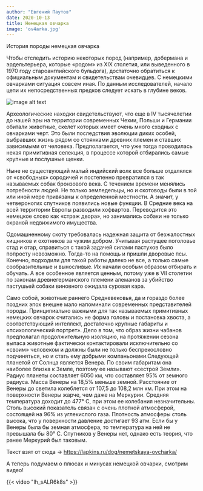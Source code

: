 ```yaml
---
author: "Евгений Паутов"
date: 2020-10-13
title: Немецкая овчарка
image: 'ov4arka.jpg'
---
```


История породы немецкая овчарка

Чтобы отследить историю некоторых пород (например, добермана и эрдельтерьера, которые «родом» из XIX столетия, или выведенного в 1970 году староанглийского бульдога), достаточно обратиться к официальным документам и свидетельствам очевидцев. С немецкими овчарками ситуация совсем иная. По данным исследователей, начало цепи их непосредственных предков следует искать в глубине веков.

![image alt text](https://lapkins.ru/upload/iblock/ecf/ecf1878a430a4385d5ac5ff06e4915a5.jpg)

Археологические находки свидетельствуют, что еще в IV тысячелетии до нашей эры на территории современных Чехии, Польши и Германии обитали животные, скелет которых имеет очень много сходных с овчарками черт. Это были последствия эволюции диких особей, выбравших жизнь рядом со стоянками древних племен и ставших зависимыми от человека. Предполагается, что уже тогда проводилась некая примитивная селекция, в процессе которой отбирались самые крупные и послушные щенки.

Ныне не существующий малый индийский волк все больше отдалялся от «свободных» сородичей и постепенно превратился в так называемых собак бронзового века. С течением времени менялись потребности людей. Не только земледельцы, но и скотоводы были в той или иной мере привязаны к определенной местности. А значит, у четвероногих спутников появились новые функции. В Средние века на всей территории Европы разводили хофвартов. Переводится это немецкое слово как «страж двора», но занимались собаки не только охраной недвижимого имущества.

Одомашненному скоту требовалась надежная защита от безжалостных хищников и охотников за чужим добром. Учитывая растущее поголовье стад и отар, справиться с такой задачей силами пастухов было попросту невозможно. Тогда-то на помощь и пришли дворовые псы. Конечно, подходили для такой работы далеко не все, а только самые сообразительные и выносливые. Их начали особым образом отбирать и обучать. А все особенное является ценным, потому уже в VII столетии по законам древнегерманского племени алеманов за убийство пастушьей собаки виновного ожидала суровая кара.

Само собой, животные раннего Средневековья, да и гораздо более поздних эпох внешне мало напоминали современных представителей породы. Принципиально важными для так называемых примитивных немецких овчарок считались не форма головы и постановка хвоста, а соответствующий интеллект, достаточно крупные габариты и «психологический портрет». Дело в том, что образ жизни чабанов предполагал продолжительную изоляцию, на протяжении сезона выпаса животные фактически контактировали исключительно со «своим» человеком и должны были не только беспрекословно подчиняться, но и стать ему добрыми компаньонами.Следующей планетой от Солнца является Венера. По своим габаритам она наиболее близка к Земле, поэтому ее называют «сестрой Земли». Радиус планеты составляет 6050 км, что составляет 95% от земного радиуса. Масса Венеры на 18,5% меньше земной. Расстояние от Венеры до светила колеблется от 107,5 до 108,2 млн км. При этом на поверхности Венеры жарче, чем даже на Меркурии. Средняя температура доходит до 477° С, при этом ее колебания незначительны. Столь высокий показатель связан с очень плотной атмосферой, состоящей на 96% из углекислого газа. Плотность атмосферы столь высока, что у поверхности давление достигает 93 атм. Если бы у Венеры была бы земная атмосфера, то температура на ней не превышала бы 80° С. Спутников у Венеры нет, однако есть теория, что ранее Меркурий был таковым.

Текст взят от сюда → https://lapkins.ru/dog/nemetskaya-ovcharka/

А теперь подумаем о плюсах и минусах немецкой овчарки, смотрим видео!

{{< video "lh_sALR6k8s" >}}
